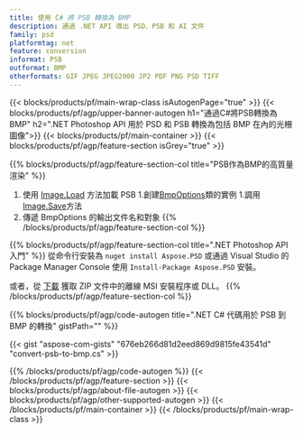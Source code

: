 ```yaml
---
title: 使用 C# 將 PSB 轉換為 BMP
description: 通過 .NET API 導出 PSD、PSB 和 AI 文件
family: psd
platformtag: net
feature: conversion
informat: PSB
outformat: BMP
otherformats: GIF JPEG JPEG2000 JP2 PDF PNG PSD TIFF
---
```


{{< blocks/products/pf/main-wrap-class isAutogenPage="true" >}}
{{< blocks/products/pf/agp/upper-banner-autogen h1="通過C#將PSB轉換為BMP" h2=".NET Photoshop API 用於 PSD 和 PSB 轉換為包括 BMP 在內的光柵圖像">}}
{{< blocks/products/pf/main-container >}}
{{< blocks/products/pf/agp/feature-section isGrey="true" >}}

{{% blocks/products/pf/agp/feature-section-col title="PSB作為BMP的高質量渲染" %}}
1. 使用 [Image.Load](https://apireference.aspose.com/psd/net/aspose.psd/image/methods/load/index) 方法加載 PSB
1.創建[BmpOptions](https://apireference.aspose.com/psd/net/aspose.psd.imageoptions/bmpoptions)類的實例
1.調用[Image.Save](https://apireference.aspose.com/psd/net/aspose.psd/image/methods/save/index)方法
1. 傳遞 BmpOptions 的輸出文件名和對象
{{% /blocks/products/pf/agp/feature-section-col %}}

{{% blocks/products/pf/agp/feature-section-col title=".NET Photoshop API 入門" %}}
從命令行安裝為 ```nuget install Aspose.PSD``` 或通過 Visual Studio 的 Package Manager Console 使用 ```Install-Package Aspose.PSD``` 安裝。

或者，從 [下載](https://downloads.aspose.com/psd/net) 獲取 ZIP 文件中的離線 MSI 安裝程序或 DLL。
{{% /blocks/products/pf/agp/feature-section-col %}}

{{% blocks/products/pf/agp/code-autogen title=".NET C# 代碼用於 PSB 到 BMP 的轉換" gistPath="" %}}

{{< gist "aspose-com-gists" "676eb266d81d2eed869d9815fe43541d" "convert-psb-to-bmp.cs" >}}

{{% /blocks/products/pf/agp/code-autogen %}}
{{< /blocks/products/pf/agp/feature-section >}}
{{< blocks/products/pf/agp/about-file-autogen >}}
{{< blocks/products/pf/agp/other-supported-autogen >}}
{{< /blocks/products/pf/main-container >}}
{{< /blocks/products/pf/main-wrap-class >}}
